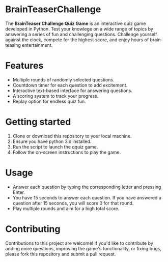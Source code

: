 # BrainTeaserChallenge

The **BrainTeaser Challenge Quiz Game** is an interactive quiz game developed in Python.
Test your knowlege on a wide range of topics by answering a series of fun and challenging questions. Challenge yourself against the clock, compete for the highest score, and enjoy hours of brain-teasing entertainment.

# Features
* Multiple rounds of randomly selected questions.
* Countdown timer for each question to add excitement.
* Interactive text-based interface for answering questions.
* A scoring system to track your progress.
* Replay option for endless quiz fun.

# Getting started
1. Clone or download this repository to your local machine.
2. Ensure you have python 3.x installed.
3. Run the script to launch the qquiz game.
4. Follow the on-screen instructions to play the game.

# Usage
* Answer each question by typing the corresponding letter and pressing Enter.
* You have 15 seconds to answer each question. If you have answered a question after 15 seconds, you will score 0 for that round.
* Play multiple rounds and aim for a high total score.

# Contributing 
Contributions to this project are welcome! If you'd like to contribute by adding more questions, improving the game's functionality, or fixing bugs, please fork this repository and submit a pull request.
